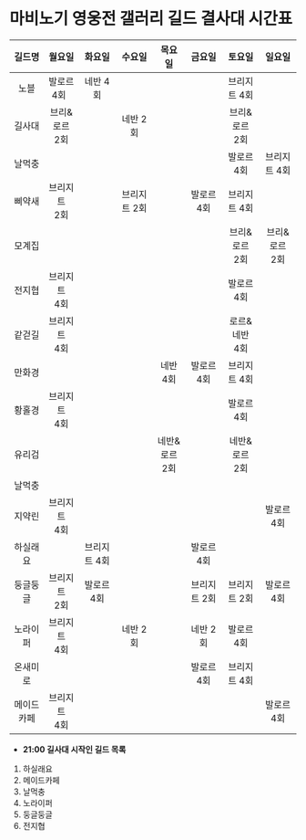 # 마비노기 영웅전 갤러리 길드 결사대 시간표

| 길드명  | 월요일  | 화요일  | 수요일  | 목요일  | 금요일  | 토요일  | 일요일  |
|:---:|:---:|:---:|:---:|:---:|:---:|:---:|:---:|
| 노블 | 발로르<br>4회&nbsp;&nbsp; | 네반 4회 |   |   |   | 브리지트 4회  |   |
| 길사대 | 브리&로르<br>2회 |   | 네반 2회 |   |   | 브리&로르<br>2회  |  |
| 날먹충 |   |   |   |   |   | 발로르 4회 | 브리지트 4회 |
| 삐약새 | 브리지트<br>2회  |   | 브리지트 2회  |   | 발로르 4회 | 브리지트 4회  |   |
| 모계집 |   |   |   |   |   | 브리&로르<br>2회 | 브리&로르<br>2회  |
| 전지협 | 브리지트<br>4회  |   |   |   |   | 발로르 4회  |   |
| 같걷길 | 브리지트<br>4회  |   |   |   |   | 로르&네반<br>4회   |   |
| 만화경 |   |   |   | 네반 4회  | 발로르 4회  | 브리지트 4회  |   |
| 황홀경 | 브리지트<br>4회  |   |   |   |   | 발로르 4회  |   |
| 유리검 |   |   |   | 네반&로르<br>2회  |   | 네반&로르<br>2회   |   |
| 날먹충 |   |   |   |   |   |   |   |
| 지약린 | 브리지트<br>4회 |   |   |   |   |   | 발로르 4회  |
| 하실래요 |   | 브리지트 4회 |   |   | 발로르 4회  |   |   |
| 둥글둥글 | 브리지트<br>2회 | 발로르 4회  |   |   | 브리지트 2회  | 브리지트 2회  | 발로르 4회  |
| 노라이퍼 | 브리지트<br>4회 |   |  네반 2회  |   |  네반 2회  |  발로르 4회  |   |
| 온새미로 |   |   |   |   | 발로르 4회  | 브리지트 4회  |   |
| 메이드            카페 | 브리지트<br>4회 |   |   |   |   |   |  발로르 4회  |

+ __21:00 길사대 시작인 길드 목록__
1. 하실래요
2. 메이드카페
3. 날먹충
4. 노라이퍼
5. 둥글둥글
6. 전지협
